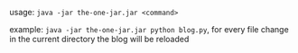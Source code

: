 usage: `java -jar the-one-jar.jar <command>`

example: `java -jar the-one-jar.jar python blog.py`, for every file change in the current directory the blog will be reloaded